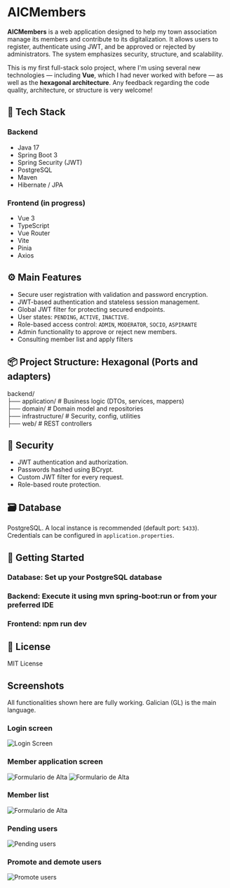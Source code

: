 # AICMembers

**AICMembers** is a web application designed to help my town association manage its members and contribute to its digitalization. It allows users to register, authenticate using JWT, and be approved or rejected by administrators. The system emphasizes security, structure, and scalability.

This is my first full-stack solo project, where I'm using several new technologies — including **Vue**, which I had never worked with before — as well as the **hexagonal architecture**. Any feedback regarding the code quality, architecture, or structure is very welcome!

## 🔧 Tech Stack

### Backend
- Java 17
- Spring Boot 3
- Spring Security (JWT)
- PostgreSQL
- Maven
- Hibernate / JPA

### Frontend (in progress)
- Vue 3
- TypeScript
- Vue Router
- Vite
- Pinia
- Axios

## ⚙️ Main Features

- Secure user registration with validation and password encryption.
- JWT-based authentication and stateless session management.
- Global JWT filter for protecting secured endpoints.
- User states: `PENDING`, `ACTIVE`, `INACTIVE`.
- Role-based access control: `ADMIN`, `MODERATOR`, `SOCIO`, `ASPIRANTE`
- Admin functionality to approve or reject new members.
- Consulting member list and apply filters

## 📦 Project Structure: Hexagonal (Ports and adapters)

backend/  
├── application/ # Business logic (DTOs, services, mappers)  
├── domain/ # Domain model and repositories  
├── infrastructure/ # Security, config, utilities  
├── web/ # REST controllers  

## 🔐 Security

- JWT authentication and authorization.
- Passwords hashed using BCrypt.
- Custom JWT filter for every request.
- Role-based route protection.

## 🗃️ Database

PostgreSQL. A local instance is recommended (default port: `5433`). Credentials can be configured in `application.properties`.

## 🚀 Getting Started
### Database: Set up your PostgreSQL database  
### Backend: Execute it using mvn spring-boot:run or from your preferred IDE 
### Frontend: npm run dev


## 📄 License  
MIT License

## Screenshots
All functionalities shown here are fully working. Galician (GL) is the main language.

### Login screen
![Login Screen](docs/login.png)

### Member application screen
![Formulario de Alta](docs/alta1.png)
![Formulario de Alta](docs/alta2.png)

### Member list
![Formulario de Alta](docs/listasocios.jpg)

### Pending users
![Pending users](docs/pending.png)

### Promote and demote users
![Promote users](docs/promotedemote.png)
